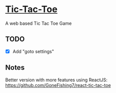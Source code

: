 # [Tic-Tac-Toe](https://gonefishing7.github.io/Tic-Tac-Toe/)
A web based Tic Tac Toe Game
## TODO
- [x] Add "goto settings"
## Notes
Better version with more features using ReactJS: https://github.com/GoneFishing7/react-tic-tac-toe

